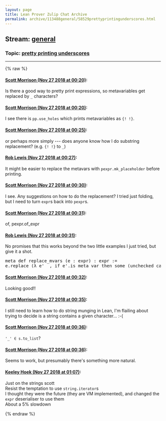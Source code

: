 ```yaml
---
layout: page
title: Lean Prover Zulip Chat Archive 
permalink: archive/113488general/58529prettyprintingunderscores.html
---
```


## Stream: [general](index.html)
### Topic: [pretty printing underscores](58529prettyprintingunderscores.html)

---


{% raw %}
#### [ Scott Morrison (Nov 27 2018 at 00:20)](https://leanprover.zulipchat.com/#narrow/stream/113488-general/topic/pretty%20printing%20underscores/near/148406464):
<p>Is there a good way to pretty print expressions, so metavariables get replaced by <code>_</code> characters?</p>

#### [ Scott Morrison (Nov 27 2018 at 00:20)](https://leanprover.zulipchat.com/#narrow/stream/113488-general/topic/pretty%20printing%20underscores/near/148406530):
<p>I see there is <code>pp.use_holes</code> which prints metavariables as <code>{! !}</code>.</p>

#### [ Scott Morrison (Nov 27 2018 at 00:25)](https://leanprover.zulipchat.com/#narrow/stream/113488-general/topic/pretty%20printing%20underscores/near/148406776):
<p>or perhaps more simply --- does anyone know how I do substring replacement? (e.g. <code>{! !}</code> to <code>_</code>)</p>

#### [ Rob Lewis (Nov 27 2018 at 00:27)](https://leanprover.zulipchat.com/#narrow/stream/113488-general/topic/pretty%20printing%20underscores/near/148406884):
<p>It might be easier to replace the metavars with <code>pexpr.mk_placeholder</code> before printing.</p>

#### [ Scott Morrison (Nov 27 2018 at 00:30)](https://leanprover.zulipchat.com/#narrow/stream/113488-general/topic/pretty%20printing%20underscores/near/148407075):
<p>I see. Any suggestions on how to do the replacement? I tried just folding, but I need to turn <code>expr</code>s back into <code>pexpr</code>s.</p>

#### [ Scott Morrison (Nov 27 2018 at 00:31)](https://leanprover.zulipchat.com/#narrow/stream/113488-general/topic/pretty%20printing%20underscores/near/148407086):
<p>of, pexpr.of_expr</p>

#### [ Rob Lewis (Nov 27 2018 at 00:31)](https://leanprover.zulipchat.com/#narrow/stream/113488-general/topic/pretty%20printing%20underscores/near/148407113):
<p>No promises that this works beyond the two little examples I just tried, but give it a shot.</p>
<div class="codehilite"><pre><span></span><span class="n">meta</span> <span class="n">def</span> <span class="n">replace_mvars</span> <span class="o">(</span><span class="n">e</span> <span class="o">:</span> <span class="n">expr</span><span class="o">)</span> <span class="o">:</span> <span class="n">expr</span> <span class="o">:=</span>
<span class="n">e</span><span class="bp">.</span><span class="n">replace</span> <span class="o">(</span><span class="bp">λ</span> <span class="n">e&#39;</span> <span class="bp">_</span><span class="o">,</span> <span class="k">if</span> <span class="n">e&#39;</span><span class="bp">.</span><span class="n">is_meta_var</span> <span class="k">then</span> <span class="n">some</span> <span class="o">(</span><span class="n">unchecked_cast</span> <span class="n">pexpr</span><span class="bp">.</span><span class="n">mk_placeholder</span><span class="o">)</span> <span class="k">else</span> <span class="n">none</span><span class="o">)</span>
</pre></div>

#### [ Scott Morrison (Nov 27 2018 at 00:32)](https://leanprover.zulipchat.com/#narrow/stream/113488-general/topic/pretty%20printing%20underscores/near/148407167):
<p>Looking good!!</p>

#### [ Scott Morrison (Nov 27 2018 at 00:35)](https://leanprover.zulipchat.com/#narrow/stream/113488-general/topic/pretty%20printing%20underscores/near/148407267):
<p>I still need to learn how to do string munging in Lean, I'm flailing about trying to decide is a string contains a given character... :-(</p>

#### [ Scott Morrison (Nov 27 2018 at 00:36)](https://leanprover.zulipchat.com/#narrow/stream/113488-general/topic/pretty%20printing%20underscores/near/148407316):
<p><code>'_' ∈ s.to_list</code>?</p>

#### [ Scott Morrison (Nov 27 2018 at 00:36)](https://leanprover.zulipchat.com/#narrow/stream/113488-general/topic/pretty%20printing%20underscores/near/148407320):
<p>Seems to work, but presumably there's something more natural.</p>

#### [ Keeley Hoek (Nov 27 2018 at 01:07)](https://leanprover.zulipchat.com/#narrow/stream/113488-general/topic/pretty%20printing%20underscores/near/148408767):
<p>Just on the strings scott<br>
Resist the temptation to use <code>string.iterator</code>s<br>
I thought they were the future (they are VM implemented), and changed the <code>expr</code> deserialiser to use them<br>
About a 5% slowdown</p>


{% endraw %}
